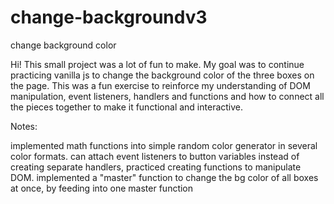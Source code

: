 # change-backgroundv3
change background color

Hi!
This small project was a lot of fun to make. My goal was to continue practicing vanilla js to change the background color of the three boxes on the page. This was a fun exercise to reinforce my understanding of DOM manipulation, event listeners,  handlers and functions and how to connect all the pieces together to make it functional and interactive.

Notes: 

implemented math functions into simple random color generator in several color formats. 
can attach event listeners to button variables instead of creating separate handlers, practiced creating functions to manipulate DOM. 
implemented a "master" function to change the bg color of all boxes at once, by feeding into one master function
